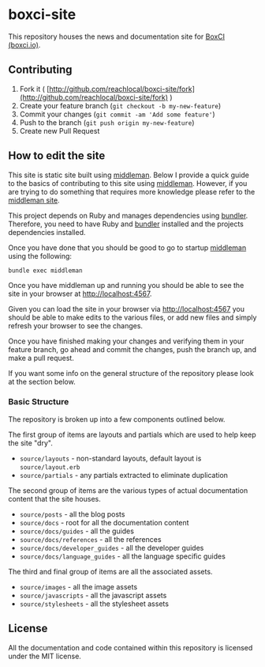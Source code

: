 # boxci-site

This repository houses the news and documentation site for
[BoxCI (boxci.io)](http://boxci.io).

## Contributing

1. Fork it (
   [http://github.com/reachlocal/boxci-site/fork](http://github.com/reachlocal/boxci-site/fork)
   )
2. Create your feature branch (`git checkout -b my-new-feature`)
3. Commit your changes (`git commit -am 'Add some feature'`)
4. Push to the branch (`git push origin my-new-feature`)
5. Create new Pull Request

## How to edit the site

This site is static site built using [middleman](http://middlemanapp.com/).
Below I provide a quick guide to the basics of contributing to this site using
[middleman](http://middlemanapp.com/). However, if you are trying to do
something that requires more knowledge please refer to the
[middleman site](http://middlemanapp.com/).

This project depends on Ruby and manages dependencies using
[bundler](http://bundler.io/). Therefore, you need to have Ruby and
[bundler](http://bundler.io/) installed and the projects dependencies
installed.

Once you have done that you should be good to go to startup
[middleman](http://middlemanapp.com/) using the following:

```shell
bundle exec middleman
```

Once you have middleman up and running you should be able to see the site in
your browser at [http://localhost:4567](http://localhost:4567).

Given you can load the site in your browser via
[http://localhost:4567](http://localhost:4567) you should be able to make
edits to the various files, or add new files and simply refresh your browser
to see the changes.

Once you have finished making your changes and verifying them in your feature
branch, go ahead and commit the changes, push the branch up, and make a pull
request.

If you want some info on the general structure of the repository please look
at the section below.

### Basic Structure

The repository is broken up into a few components outlined below.

The first group of items are layouts and partials which are used to help keep
the site "dry".

- `source/layouts` - non-standard layouts, default layout is
  `source/layout.erb`
- `source/partials` - any partials extracted to eliminate duplication

The second group of items are the various types of actual documentation
content that the site houses.

- `source/posts` - all the blog posts
- `source/docs` - root for all the documentation content
- `source/docs/guides` - all the guides
- `source/docs/references` - all the references
- `source/docs/developer_guides` - all the developer guides
- `source/docs/language_guides` - all the language specific guides

The third and final group of items are all the associated assets.

- `source/images` - all the image assets
- `source/javascripts` - all the javascript assets
- `source/stylesheets` - all the stylesheet assets

## License

All the documentation and code contained within this repository is licensed
under the MIT license.
